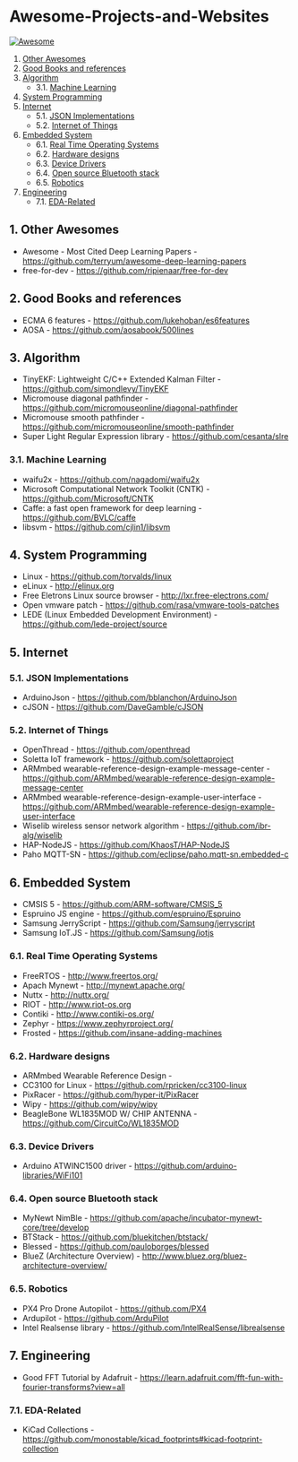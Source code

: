 # Awesome-Projects-and-Websites
[![Awesome](https://cdn.rawgit.com/sindresorhus/awesome/d7305f38d29fed78fa85652e3a63e154dd8e8829/media/badge.svg)](https://github.com/sindresorhus/awesome)

<!-- vscode-markdown-toc -->
1. [Other Awesomes](#OtherAwesomes)
2. [Good Books and references](#GoodBooksandreferences)
3. [Algorithm](#Algorithm)
	* 3.1. [Machine Learning](#MachineLearning)
4. [System Programming](#SystemProgramming)
5. [Internet](#Internet)
	* 5.1. [JSON Implementations](#JSONImplementations)
	* 5.2. [Internet of Things](#InternetofThings)
6. [Embedded System](#EmbeddedSystem)
	* 6.1. [Real Time Operating Systems](#RealTimeOperatingSystems)
	* 6.2. [Hardware designs](#Hardwaredesigns)
	* 6.3. [Device Drivers](#DeviceDrivers)
	* 6.4. [Open source Bluetooth stack](#OpensourceBluetoothstack)
	* 6.5. [Robotics](#Robotics)
7. [Engineering](#Engineering)
	* 7.1. [EDA-Related](#EDA-Related)

<!-- /vscode-markdown-toc -->

##  1. <a name='OtherAwesomes'></a>Other Awesomes
* Awesome - Most Cited Deep Learning Papers - https://github.com/terryum/awesome-deep-learning-papers
* free-for-dev - https://github.com/ripienaar/free-for-dev


##  2. <a name='GoodBooksandreferences'></a>Good Books and references
* ECMA 6 features - https://github.com/lukehoban/es6features
* AOSA - https://github.com/aosabook/500lines

 
##  3. <a name='Algorithm'></a>Algorithm
* TinyEKF: Lightweight C/C++ Extended Kalman Filter - https://github.com/simondlevy/TinyEKF
* Micromouse diagonal pathfinder - https://github.com/micromouseonline/diagonal-pathfinder
* Micromouse smooth pathfinder - https://github.com/micromouseonline/smooth-pathfinder
* Super Light Regular Expression library - https://github.com/cesanta/slre

###  3.1. <a name='MachineLearning'></a>Machine Learning
* waifu2x - https://github.com/nagadomi/waifu2x
* Microsoft Computational Network Toolkit (CNTK) - https://github.com/Microsoft/CNTK
* Caffe: a fast open framework for deep learning - https://github.com/BVLC/caffe
* libsvm - https://github.com/cjlin1/libsvm


##  4. <a name='SystemProgramming'></a>System Programming
* Linux - https://github.com/torvalds/linux
* eLinux - http://elinux.org
* Free Eletrons Linux source browser - http://lxr.free-electrons.com/
* Open vmware patch - https://github.com/rasa/vmware-tools-patches
* LEDE (Linux Embedded Development Environment) - https://github.com/lede-project/source


##  5. <a name='Internet'></a>Internet

###  5.1. <a name='JSONImplementations'></a>JSON Implementations
* ArduinoJson - https://github.com/bblanchon/ArduinoJson
* cJSON - https://github.com/DaveGamble/cJSON

###  5.2. <a name='InternetofThings'></a>Internet of Things
* OpenThread - https://github.com/openthread
* Soletta IoT framework - https://github.com/solettaproject
* ARMmbed wearable-reference-design-example-message-center - https://github.com/ARMmbed/wearable-reference-design-example-message-center
* ARMmbed wearable-reference-design-example-user-interface - https://github.com/ARMmbed/wearable-reference-design-example-user-interface
* Wiselib wireless sensor network algorithm - https://github.com/ibr-alg/wiselib
* HAP-NodeJS - https://github.com/KhaosT/HAP-NodeJS
* Paho MQTT-SN - https://github.com/eclipse/paho.mqtt-sn.embedded-c


##  6. <a name='EmbeddedSystem'></a>Embedded System
* CMSIS 5 - https://github.com/ARM-software/CMSIS_5
* Espruino JS engine - https://github.com/espruino/Espruino
* Samsung JerryScript - https://github.com/Samsung/jerryscript
* Samsung IoT.JS - https://github.com/Samsung/iotjs

###  6.1. <a name='RealTimeOperatingSystems'></a>Real Time Operating Systems
* FreeRTOS - http://www.freertos.org/
* Apach Mynewt - http://mynewt.apache.org/
* Nuttx - http://nuttx.org/
* RIOT - http://www.riot-os.org
* Contiki - http://www.contiki-os.org/
* Zephyr - https://www.zephyrproject.org/
* Frosted - https://github.com/insane-adding-machines

###  6.2. <a name='Hardwaredesigns'></a>Hardware designs
* ARMmbed Wearable Reference Design - 
* CC3100 for Linux - https://github.com/rpricken/cc3100-linux
* PixRacer - https://github.com/hyper-it/PixRacer
* Wipy - https://github.com/wipy/wipy
* BeagleBone WL1835MOD W/ CHIP ANTENNA - https://github.com/CircuitCo/WL1835MOD

###  6.3. <a name='DeviceDrivers'></a>Device Drivers
* Arduino ATWINC1500 driver - https://github.com/arduino-libraries/WiFi101

###  6.4. <a name='OpensourceBluetoothstack'></a>Open source Bluetooth stack
* MyNewt NimBle - https://github.com/apache/incubator-mynewt-core/tree/develop
* BTStack - https://github.com/bluekitchen/btstack/
* Blessed - https://github.com/pauloborges/blessed
* BlueZ (Architecture Overview) - http://www.bluez.org/bluez-architecture-overview/

###  6.5. <a name='Robotics'></a>Robotics
* PX4 Pro Drone Autopilot - https://github.com/PX4
* Ardupilot - https://github.com/ArduPilot
* Intel Realsense library - https://github.com/IntelRealSense/librealsense


##  7. <a name='Engineering'></a>Engineering
* Good FFT Tutorial by Adafruit - https://learn.adafruit.com/fft-fun-with-fourier-transforms?view=all

###  7.1. <a name='EDA-Related'></a>EDA-Related
* KiCad Collections - https://github.com/monostable/kicad_footprints#kicad-footprint-collection
